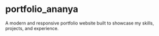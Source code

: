 # portfolio_ananya
A modern and responsive portfolio website built to showcase my skills, projects, and experience.
